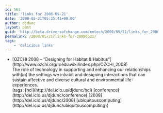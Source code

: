 ```yaml
---
id: 561
title: 'links for 2008-05-21'
date: '2008-05-21T05:35:41+00:00'
author: djdunc
layout: post
guid: 'http://beta.driversofchange.com/emtech/2008/05/21/links_for_20080521/'
permalink: /2008/05/21/links-for-20080521/
tags:
    - 'delicious links'
---
```


- <div class="delicious-link">[OZCHI 2008 – “Designing for Habitat &amp; Habitus”](http://www.ozchi.org/mediawiki/index.php/OZCHI_2008)</div><div class="delicious-extended">The role of technology in supporting and enhancing our relationships with(in) the settings we inhabit and designing interactions that can sustain affective and diverse cultural and environmental life-experiences.</div><div class="delicious-tags">(tags: [hci](http://del.icio.us/djdunc/hci) [conference](http://del.icio.us/djdunc/conference) [2008](http://del.icio.us/djdunc/2008) [ubiquitouscomputing](http://del.icio.us/djdunc/ubiquitouscomputing))</div>